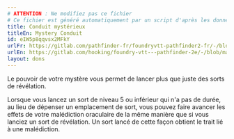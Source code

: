 ```yaml
---
# ATTENTION : Ne modifiez pas ce fichier
# Ce fichier est généré automatiquement par un script d'après les données du module Foundry VTT officiel et de sa traduction
title: Conduit mystérieux
titleEn: Mystery Conduit
id: eIW5p8qqvsx2MFkY
urlFr: https://gitlab.com/pathfinder-fr/foundryvtt-pathfinder2-fr/-/blob/master/data/feats/eIW5p8qqvsx2MFkY.htm
urlEn: https://gitlab.com/hooking/foundry-vtt---pathfinder-2e/-/blob/master/packs/data/feats.db/mystery-conduit.json
layout: dons
---
```

Le pouvoir de votre mystère vous permet de lancer plus que juste des sorts de révélation.

Lorsque vous lancez un sort de niveau 5 ou inférieur qui n'a pas de durée, au lieu de dépenser un emplacement de sort, vous pouvez faire avancer les effets de votre malédiction oraculaire de la même manière que si vous lanciez un sort de révélation. Un sort lancé de cette façon obtient le trait lié à une malédiction.

